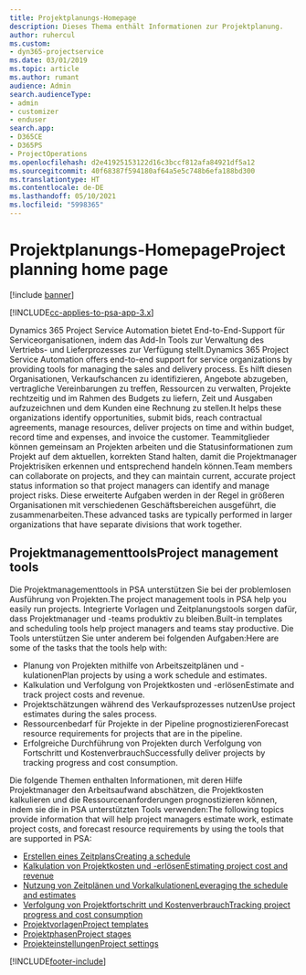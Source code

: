 ```yaml
---
title: Projektplanungs-Homepage
description: Dieses Thema enthält Informationen zur Projektplanung.
author: ruhercul
ms.custom:
- dyn365-projectservice
ms.date: 03/01/2019
ms.topic: article
ms.author: rumant
audience: Admin
search.audienceType:
- admin
- customizer
- enduser
search.app:
- D365CE
- D365PS
- ProjectOperations
ms.openlocfilehash: d2e41925153122d16c3bccf812afa84921df5a12
ms.sourcegitcommit: 40f68387f594180af64a5e5c748b6efa188bd300
ms.translationtype: HT
ms.contentlocale: de-DE
ms.lasthandoff: 05/10/2021
ms.locfileid: "5998365"
---
```

# <a name="project-planning-home-page"></a><span data-ttu-id="f6911-103">Projektplanungs-Homepage</span><span class="sxs-lookup"><span data-stu-id="f6911-103">Project planning home page</span></span>

[!include [banner](../includes/psa-now-project-operations.md)]

[!INCLUDE[cc-applies-to-psa-app-3.x](../includes/cc-applies-to-psa-app-3x.md)]

<span data-ttu-id="f6911-104">Dynamics 365 Project Service Automation bietet End-to-End-Support für Serviceorganisationen, indem das Add-In Tools zur Verwaltung des Vertriebs- und Lieferprozesses zur Verfügung stellt.</span><span class="sxs-lookup"><span data-stu-id="f6911-104">Dynamics 365 Project Service Automation offers end-to-end support for service organizations by providing tools for managing the sales and delivery process.</span></span> <span data-ttu-id="f6911-105">Es hilft diesen Organisationen, Verkaufschancen zu identifizieren, Angebote abzugeben, vertragliche Vereinbarungen zu treffen, Ressourcen zu verwalten, Projekte rechtzeitig und im Rahmen des Budgets zu liefern, Zeit und Ausgaben aufzuzeichnen und dem Kunden eine Rechnung zu stellen.</span><span class="sxs-lookup"><span data-stu-id="f6911-105">It helps these organizations identify opportunities, submit bids, reach contractual agreements, manage resources, deliver projects on time and within budget, record time and expenses, and invoice the customer.</span></span> <span data-ttu-id="f6911-106">Teammitglieder können gemeinsam an Projekten arbeiten und die Statusinformationen zum Projekt auf dem aktuellen, korrekten Stand halten, damit die Projektmanager Projektrisiken erkennen und entsprechend handeln können.</span><span class="sxs-lookup"><span data-stu-id="f6911-106">Team members can collaborate on projects, and they can maintain current, accurate project status information so that project managers can identify and manage project risks.</span></span> <span data-ttu-id="f6911-107">Diese erweiterte Aufgaben werden in der Regel in größeren Organisationen mit verschiedenen Geschäftsbereichen ausgeführt, die zusammenarbeiten.</span><span class="sxs-lookup"><span data-stu-id="f6911-107">These advanced tasks are typically performed in larger organizations that have separate divisions that work together.</span></span>

## <a name="project-management-tools"></a><span data-ttu-id="f6911-108">Projektmanagementtools</span><span class="sxs-lookup"><span data-stu-id="f6911-108">Project management tools</span></span>

<span data-ttu-id="f6911-109">Die Projektmanagementtools in PSA unterstützen Sie bei der problemlosen Ausführung von Projekten.</span><span class="sxs-lookup"><span data-stu-id="f6911-109">The project management tools in PSA help you easily run projects.</span></span> <span data-ttu-id="f6911-110">Integrierte Vorlagen und Zeitplanungstools sorgen dafür, dass Projektmanager und -teams produktiv zu bleiben.</span><span class="sxs-lookup"><span data-stu-id="f6911-110">Built-in templates and scheduling tools help project managers and teams stay productive.</span></span> <span data-ttu-id="f6911-111">Die Tools unterstützen Sie unter anderem bei folgenden Aufgaben:</span><span class="sxs-lookup"><span data-stu-id="f6911-111">Here are some of the tasks that the tools help with:</span></span>

- <span data-ttu-id="f6911-112">Planung von Projekten mithilfe von Arbeitszeitplänen und -kulationen</span><span class="sxs-lookup"><span data-stu-id="f6911-112">Plan projects by using a work schedule and estimates.</span></span>
- <span data-ttu-id="f6911-113">Kalkulation und Verfolgung von Projektkosten und -erlösen</span><span class="sxs-lookup"><span data-stu-id="f6911-113">Estimate and track project costs and revenue.</span></span>
- <span data-ttu-id="f6911-114">Projektschätzungen während des Verkaufsprozesses nutzen</span><span class="sxs-lookup"><span data-stu-id="f6911-114">Use project estimates during the sales process.</span></span>
- <span data-ttu-id="f6911-115">Ressourcenbedarf für Projekte in der Pipeline prognostizieren</span><span class="sxs-lookup"><span data-stu-id="f6911-115">Forecast resource requirements for projects that are in the pipeline.</span></span>
- <span data-ttu-id="f6911-116">Erfolgreiche Durchführung von Projekten durch Verfolgung von Fortschritt und Kostenverbrauch</span><span class="sxs-lookup"><span data-stu-id="f6911-116">Successfully deliver projects by tracking progress and cost consumption.</span></span>

<span data-ttu-id="f6911-117">Die folgende Themen enthalten Informationen, mit deren Hilfe Projektmanager den Arbeitsaufwand abschätzen, die Projektkosten kalkulieren und die Ressourcenanforderungen prognostizieren können, indem sie die in PSA unterstützten Tools verwenden:</span><span class="sxs-lookup"><span data-stu-id="f6911-117">The following topics provide information that will help project managers estimate work, estimate project costs, and forecast resource requirements by using the tools that are supported in PSA:</span></span>

- [<span data-ttu-id="f6911-118">Erstellen eines Zeitplans</span><span class="sxs-lookup"><span data-stu-id="f6911-118">Creating a schedule</span></span>](project-creating.md)
- [<span data-ttu-id="f6911-119">Kalkulation von Projektkosten und -erlösen</span><span class="sxs-lookup"><span data-stu-id="f6911-119">Estimating project cost and revenue</span></span>](project-estimating.md)
- [<span data-ttu-id="f6911-120">Nutzung von Zeitplänen und Vorkalkulationen</span><span class="sxs-lookup"><span data-stu-id="f6911-120">Leveraging the schedule and estimates</span></span>](project-leveraging.md)
- [<span data-ttu-id="f6911-121">Verfolgung von Projektfortschritt und Kostenverbrauch</span><span class="sxs-lookup"><span data-stu-id="f6911-121">Tracking project progress and cost consumption</span></span>](project-tracking.md)
- [<span data-ttu-id="f6911-122">Projektvorlagen</span><span class="sxs-lookup"><span data-stu-id="f6911-122">Project templates</span></span>](project-templates.md)
- [<span data-ttu-id="f6911-123">Projektphasen</span><span class="sxs-lookup"><span data-stu-id="f6911-123">Project stages</span></span>](project-stages.md)
- [<span data-ttu-id="f6911-124">Projekteinstellungen</span><span class="sxs-lookup"><span data-stu-id="f6911-124">Project settings</span></span>](project-settings.md)


[!INCLUDE[footer-include](../includes/footer-banner.md)]